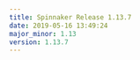 ```yaml
---
title: Spinnaker Release 1.13.7
date: 2019-05-16 13:49:24
major_minor: 1.13
version: 1.13.7
---
```


<script src="https://gist.github.com/spinnaker-release/6588f03010bea59df5c4852bc1e1bba9.js"/>
